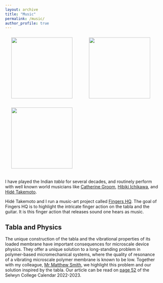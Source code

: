 ```yaml
---
layout: archive
title: "Music"
permalink: /music/
author_profile: true
---
```



<img align = "center" src="https://deepak-venkateshvaran.github.io/portfolio/images/deepak-groom.png" height ="200" style="padding-right: 30px; padding-left: 20px; padding-bottom: 20px; padding-top: 10px;"> <img align = "center" src="https://deepak-venkateshvaran.github.io/portfolio/images/1-Tabla-Talk-28-Sept-2024.jpg" height ="200" style="padding-right: 30px; padding-left: 20px; padding-bottom: 20px; padding-top: 10px;"> <img align = "center" src="https://deepak-venkateshvaran.github.io/portfolio/images/2-Tabla-Talk-28-Sept-2024.jpg" height ="200" style="padding-right: 30px; padding-left: 20px; padding-bottom: 20px; padding-top: 10px;">  


I have played the Indian *tabla* for several decades, and routinely perform with well known world musicians like [Catherine Groom](https://www.mus.cam.ac.uk/directory/catherine-groom), [Hibiki Ichikawa](https://hibikishamisen.com/), and [Hidé Takemoto](https://www.hideguitar.com/). 

Hidé Takemoto and I run a music-art project called [Fingers HQ](https://www.youtube.com/@FingersHQ). The goal of Fingers HQ is to highlight the intricate finger action on the tabla and the guitar. It is this finger action that releases sound one hears as music.


## Tabla and Physics

The unique construction of the tabla and the vibrational properties of its loaded membrane have important consequences for microscale device physics. They offer a unique solution to a long-standing problem in polymer-based micromechanical systems, where the quality of resonance of a vibrating microscale polymer membrane is known to be low. Together with my colleague, [Mr Matthew Smith](https://www.sel.cam.ac.uk/people/mr-matthew-smith), we highlight this problem and our solution inspired by the  tabla. Our article can be read on [page 52](https://www.sel.cam.ac.uk/sites/default/files/2023-11/Selwyn%20Calendar%202022-23.pdf#page=27) of the Selwyn College Calendar 2022-2023. 


<object data="https://www.sel.cam.ac.uk/sites/default/files/2023-11/Selwyn%20Calendar%202022-23.pdf#page=27" width="1000" height="768" type='application/pdf'></object>
